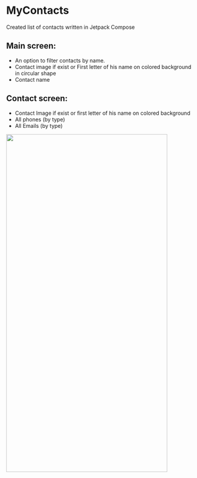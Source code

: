 # MyContacts

Created list of contacts written in Jetpack Compose

## Main screen:
- An option to filter contacts by name. 
- Contact image if exist or First letter of his name on colored background in circular shape
- Contact name 

## Contact screen:
- Contact Image if exist or first letter of his name on colored background
- All phones (by type)
- All Emails (by type)

<img src="https://github.com/veskol1/MyContacts/blob/main/mycontectsgif.gif" width="430" height="900"/>
